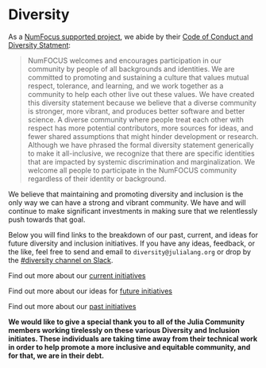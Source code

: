 # Diversity

As a [NumFocus supported project](https://numfocus.org), we abide by their [Code of Conduct and Diversity Statment](https://numfocus.org/code-of-conduct):  

> NumFOCUS welcomes and encourages participation in our community by people of all backgrounds and identities. We are committed to promoting and sustaining a culture that values mutual respect, tolerance, and learning, and we work together as a community to help each other live out these values.
> We have created this diversity statement because we believe that a diverse community is stronger, more vibrant, and produces better software and better science. A diverse community where people treat each other with respect has more potential contributors, more sources for ideas, and fewer shared assumptions that might hinder development or research.
> Although we have phrased the formal diversity statement generically to make it all-inclusive, we recognize that there are specific identities that are impacted by systemic discrimination and marginalization. We welcome all people to participate in the NumFOCUS community regardless of their identity or background.

We believe that maintaining and promoting diversity and inclusion is the only way we can have a strong and vibrant community. We have and will continue to make significant investments in making sure that we relentlessly push towards that goal.

Below you will find links to the breakdown of our past, current, and ideas for future diversity and inclusion initiatives. If you have any ideas, feedback, or the like, feel free to send and email to `diversity@julialang.org` or drop by the [#diversity channel on Slack](https://julialang.org/slack/).


Find out more about our [current initiatives](/diversity/current/)

Find out more about our ideas for [future initiatives](/diversity/ideas/)

Find out more about our [past initiatives](/diversity/past/)

__We would like to give a special thank you to all of the Julia Community members working tirelessly on these various Diversity and Inclusion initiates. These individuals are taking time away from their technical work in order to help promote a more inclusive and equitable community, and for that, we are in their debt.__ 
